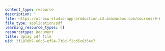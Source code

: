 ```yaml
---
content_type: resource
description: ''
file: https://ol-ocw-studio-app-production.s3.amazonaws.com/courses/9-00-introduction-to-psychology-fall-2004/3f1870b766c5ef54730df2cd5c6354c7_10508.pdf
file_type: application/pdf
learning_resource_types: []
resourcetype: Document
title: 3play pdf file
uid: 3f1870b7-66c5-ef54-730d-f2cd5c6354c7
---
```

